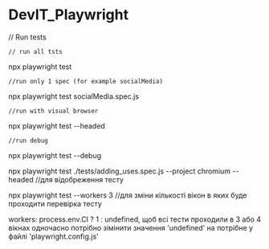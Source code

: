 # DevIT_Playwright


// Run tests

    // run all tsts
npx playwright test 

    //run only 1 spec (for example socialMedia) 
npx playwright test socialMedia.spec.js

    //run with visual browser
npx playwright test --headed

    //run debug
npx playwright test --debug


npx playwright test ./tests/adding_uses.spec.js --project chromium --headed //для відобреження тесту

npx playwright test --workers 3 //для зміни кількості вікон в яких буде проходити перевірка тесту

workers: process.env.CI ? 1 : undefined, щоб всі тести проходили в 3 або 4 вікнах одночасно потрібно зімінити значення 'undefined' на потрібне у файлі 'playwright.config.js'

